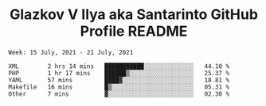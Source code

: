 <h1 align="center">Glazkov V Ilya aka Santarinto GitHub Profile README</h1>

<!--START_SECTION:waka-->
```text
Week: 15 July, 2021 - 21 July, 2021

XML        2 hrs 14 mins   ███████████░░░░░░░░░░░░░░   44.10 % 
PHP        1 hr 17 mins    ██████▒░░░░░░░░░░░░░░░░░░   25.37 % 
YAML       57 mins         ████▓░░░░░░░░░░░░░░░░░░░░   18.81 % 
Makefile   16 mins         █▒░░░░░░░░░░░░░░░░░░░░░░░   05.31 % 
Other      7 mins          ▓░░░░░░░░░░░░░░░░░░░░░░░░   02.30 % 
```
<!--END_SECTION:waka-->